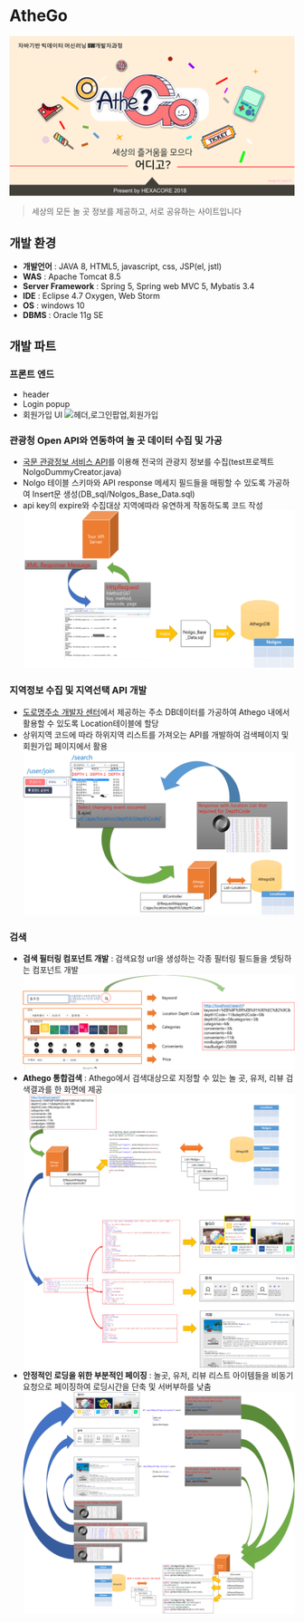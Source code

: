 # AtheGo
![어디고](https://github.com/OneHundredTwo/Athego/blob/master/img/intro.png "athego") 

> 세상의 모든 놀 곳 정보를 제공하고, 서로 공유하는 사이트입니다

## 개발 환경
* **개발언어** : JAVA 8, HTML5, javascript, css, JSP(el, jstl)
* **WAS** : Apache Tomcat 8.5
* **Server Framework** : Spring 5, Spring web MVC 5, Mybatis 3.4
* **IDE** : Eclipse 4.7 Oxygen, Web Storm 
* **OS** : windows 10
* **DBMS** : Oracle 11g SE

## 개발 파트
### 프론트 엔드
* header
* Login popup
* 회원가입 UI
![헤더,로그인팝업,회원가입](https://github.com/OneHundredTwo/Athego/blob/master/img/font_end_1.png "프론트엔드1")
### 관광청 Open API와 연동하여 놀 곳 데이터 수집 및 가공
* [국문 관광정보 서비스 API](https://www.data.go.kr/dataset/15000496/openapi.do)를 이용해 전국의 관광지 정보를 수집(test프로젝트 NolgoDummyCreator.java)
* Nolgo 테이블 스키마와 API response 메세지 필드들을 매핑할 수 있도록 가공하여 Insert문 생성(DB_sql/Nolgos_Base_Data.sql)
* api key의 expire와 수집대상 지역에따라 유연하게 작동하도록 코드 작성 
![NolgoDummyCreator.java 작동모습](https://github.com/OneHundredTwo/Athego/blob/master/img/NolgoDummyCreator_operating.png "NolgoDummyCreator.java 작동모습")

### 지역정보 수집 및 지역선택 API 개발
* [도로명주소 개발자 센터](https://www.juso.go.kr/addrlink/main.do)에서 제공하는 주소 DB데이터를 가공하여 Athego 내에서 활용할 수 있도록 Location테이블에 할당
* 상위지역 코드에 따라 하위지역 리스트를 가져오는 API를 개발하여 검색페이지 및 회원가입 페이지에서 활용
![Athego Location select API pigure](https://github.com/OneHundredTwo/Athego/blob/master/img/area_select.png "지역선택 API 작동 도식")

### 검색
* **검색 필터링 컴포넌트 개발** : 검색요청 url을 생성하는 각종 필터링 필드들을 셋팅하는 컴포넌트 개발
![필터링 컴포넌트](https://github.com/OneHundredTwo/Athego/blob/master/img/search_filtering_component.png "filtering component")
* **Athego 통합검색** : Athego에서 검색대상으로 지정할 수 있는 놀 곳, 유저, 리뷰 검색결과를 한 화면에 제공 
![통합검색](https://github.com/OneHundredTwo/Athego/blob/master/img/search_all.png "search all")
* **안정적인 로딩을 위한 부분적인 페이징** : 놀곳, 유저, 리뷰 리스트 아이템들을 비동기요청으로 페이징하여 로딩시간을 단축 및 서버부하를 낮춤
![비동기 페이징](https://github.com/OneHundredTwo/Athego/blob/master/img/search_paging.png "asyncronous paging")